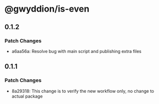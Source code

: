 # @gwyddion/is-even

## 0.1.2

### Patch Changes

- a6aa56a: Resolve bug with main script and publishing extra files

## 0.1.1

### Patch Changes

- 8a29318: This change is to verify the new workflow only, no change to actual package
